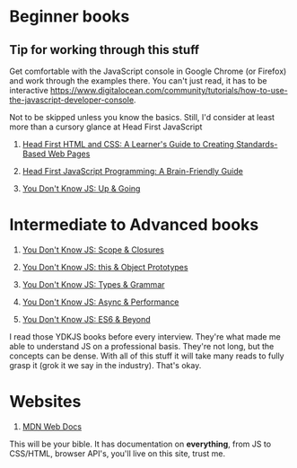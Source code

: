 # Beginner books

## Tip for working through this stuff

Get comfortable with the JavaScript console in Google Chrome (or Firefox) and work through the examples there.  You
can't just read, it has to be interactive
<https://www.digitalocean.com/community/tutorials/how-to-use-the-javascript-developer-console>.

Not to be skipped unless you know the basics.  Still, I'd consider at least more than a cursory glance at Head First
JavaScript

1.  [Head First HTML and CSS: A Learner's Guide to Creating Standards-Based Web
Pages](https://www.amazon.com/Head-First-HTML-CSS-Standards-Based/dp/0596159900/ref=lp_8456760011_1_4?s=books&ie=UTF8&qid=1550540149&sr=1-4")

2.  [Head First JavaScript Programming: A Brain-Friendly
Guide](https://www.amazon.com/Head-First-JavaScript-Programming-Brain-Friendly/dp/144934013X/ref=lp_8456760011_1_3?s=books&ie=UTF8&qid=1550540149&sr=1-3)

3.  [You Don't Know JS: Up
   &
   Going](https://www.amazon.com/You-Dont-Know-JS-Going-ebook/dp/B00V20DQU8/ref=sr_1_7?ie=UTF8&qid=1550584438&sr=8-7&keywords=you+don%27t+know+js)

# Intermediate to Advanced books

1.  [You Don't Know JS: Scope
   & Closures](https://www.amazon.com/gp/product/B00IV3J2A2/ref=series_rw_dp_sw)

2.  [You Don't Know JS: this & Object
   Prototypes](https://www.amazon.com/gp/product/B00LPUIB9G/ref=series_rw_dp_sw)

3.  [You Don't Know JS: Types
   & Grammar](https://www.amazon.com/gp/product/B00SXHFTO4/ref=series_rw_dp_sw)

4.  [You Don't Know JS: Async
   & Performance](https://www.amazon.com/gp/product/B00TXVCJ7O/ref=series_rw_dp_sw)

5.  [You Don't Know JS: ES6 & Beyond
   ](https://www.amazon.com/gp/product/B019HRGOPQ/ref=series_rw_dp_sw)


I read those YDKJS books before every interview.  They're what made me able to understand JS on a professional basis.
They're not long, but the concepts can be dense.  With all of this stuff it will take many reads to fully grasp it (grok
it we say in the industry).  That's okay.

# Websites

1.  [MDN Web Docs](https://developer.mozilla.org/en-US/)

This will be your bible.  It has documentation on __everything__, from JS to CSS/HTML, browser API's, you'll live on
this site, trust me.

